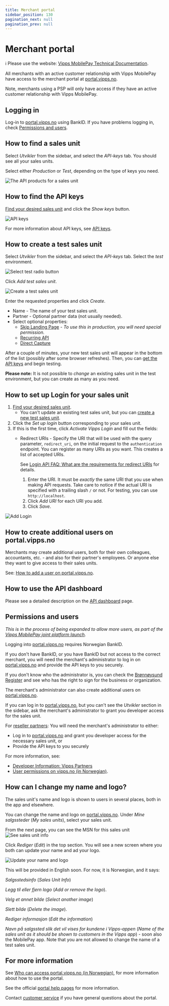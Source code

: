 ```yaml
---
title: Merchant portal
sidebar_position: 130
pagination_next: null
pagination_prev: null
---
```


# Merchant portal

<!-- START_COMMENT -->
ℹ️ Please use the website:
[Vipps MobilePay Technical Documentation](https://developer.vippsmobilepay.com/docs/).
<!-- END_COMMENT -->

All merchants with an active customer relationship with Vipps MobilePay have access to the merchant portal at
[portal.vipps.no](https://portal.vipps.no).

Note, merchants using a PSP will only have access if they have an active customer relationship with Vipps MobilePay.

## Logging in

Log-in to [portal.vipps.no](https://portal.vipps.no) using BankID.
If you have problems logging in, check [Permissions and users](#permissions-and-users).

## How to find a sales unit

Select *Utvikler* from the sidebar, and select the *API-keys* tab. You should see all your sales units.

Select either *Production* or *Test*, depending on the type of keys you need.

![The API products for a sales unit](../images/common/portalvippsno-salesunit-products.png)

## How to find the API keys

[Find your desired sales unit](#how-to-find-a-sales-unit) and click the *Show keys* button.

![API keys](../images/common/portalvippsno-salesunit-keys.png)

For more information about API keys, see [API keys](../knowledge-base/api-keys.md).

## How to create a test sales unit

Select *Utvikler* from the sidebar, and select the *API-keys* tab. Select the *test* environment.

![Select test radio button](../images/common/portal-test-keys.png)

Click *Add test sales unit*.

![Create a test sales unit](images/portal-new-test-salesunit.png)

Enter the requested properties and click *Create*.

* Name - The name of your test sales unit.
* Partner - Optional partner data (not usually needed).
* Select optional properties:
  * [Skip Landing Page](../knowledge-base/landing-page.md#skip-landing-page) - *To use this in production, you will need special permission.*
  * [Recurring API](https://developer.vippsmobilepay.com/docs/APIs/recurring-api)
  * [Direct Capture](../knowledge-base/reserve-and-capture.md#direct-capture)

After a couple of minutes, your new test sales unit will appear in the bottom of the list (possibly after some browser refreshes).
Then, you can [get the API keys](../knowledge-base/api-keys.md#getting-the-api-keys) and begin testing.

**Please note:** It is not possible to *change* an existing sales unit in the test environment,
but you can create as many as you need.

## How to set up Login for your sales unit

1. [Find your desired sales unit](#how-to-find-a-sales-unit).
   * You can't update an existing test sales unit, but you can
     [create a new test sales unit](#how-to-create-a-test-sales-unit).
1. Click the *Set up login* button corresponding to your sales unit.
1. If this is the first time, click *Activate Vipps Login* and fill out the fields:
    * Redirect URIs - Specify the URI that will be used with
      the query parameter, `redirect_uri`, on the initial request to the `authentication`
      endpoint. You can register as many URIs as you want.
      This creates a list of accepted URIs.

      See [Login API FAQ: What are the requirements for redirect URIs](https://developer.vippsmobilepay.com/docs/APIs/login-api/login-api-faq#what-are-the-requirements-for-redirect-uris) for details.
      1. Enter the URI. It must be *exactly* the same URI that you use when making API requests.
        Take care to notice if the actual URI is specified with a trailing slash `/` or not.
        For testing, you can use `http://localhost`.
      2. Click *Add URI* for each URI you add.
      3. Click *Save*.

![Add Login](images/portal-login.png)

## How to create additional users on portal.vipps.no

Merchants may create additional users, both for their own colleagues,
accountants, etc. - and also for their partner's employees.
Or anyone else they want to give access to their sales units.

See:
[How to add a user on portal.vipps.no](https://developer.vippsmobilepay.com/docs/partner/add-portal-user).

## How to use the API dashboard

Please see a detailed description on the [API dashboard](api-dashboard.md) page.

## Permissions and users

*This is in the process of being expanded to allow more users, as part of the [Vipps MobilePay joint platform launch](https://www.vippsmobilepay.com/about).*

Logging into [portal.vipps.no](https://portal.vipps.no) requires Norwegian BankID.

If you don't have BankID, or you have BankID but not access to the correct merchant,
you will need the merchant's administrator to log in on
[portal.vipps.no](https://portal.vipps.no)
and provide the API keys to you securely.

If you don't know who the administrator is, you can check the
[Brønnøysund Register](https://www.brreg.no)
and see who has the right to sign for the business or organization.

The merchant's administrator can also create additional users on
[portal.vipps.no](https://portal.vipps.no).

If you can log in to [portal.vipps.no](https://portal.vipps.no), but you can't see
the *Utvikler*  section in the sidebar, ask the
merchant's administrator to grant you developer access for the sales unit.

For
[reseller partners](https://developer.vippsmobilepay.com/docs/partner):
You will need the merchant's administrator to either:

* Log in to
  [portal.vipps.no](https://portal.vipps.no)
  and grant you developer access for the necessary sales unit, or
* Provide the API keys to you securely

For more information, see:

* [Developer Information: Vipps Partners](https://developer.vippsmobilepay.com/docs/partner)
* [User permissions on vipps.no (in Norwegian)](https://vipps.no/hjelp/vipps/kundeforholdet-mitt/hvilke-tilganger-kan-vi-opprette-i-vippsportalen/).

## How can I change my name and logo?

The sales unit's name and logo is shown to users in several places, both in
the app and elsewhere.

You can change the name and logo on
[portal.vipps.no](https://portal.vipps.no).
Under *Mine salgssteder* (*My sales units*), select your sales unit.

From the next page, you can see the MSN for this sales unit
![See sales unit info](images/Sales_unit_see_info.png)

Click *Rediger* (*Edit*) in the top section.
You will see a new screen where you both can update your name and ad your logo.

![Update your name and logo](images/Sales_unit_change_name_and_logo.png)

This will be provided in English soon. For now, it is Norwegian, and it says:

*Salgsstedsinfo* (*Sales Unit Info*)

*Legg til eller fjern logo* (*Add or remove the logo*).

 *Velg et annet bilde* (*Select another image*) 

 *Slett bilde* (*Delete the image*).

*Rediger informasjon* (*Edit the information*)

*Navn på salgssted slik det vil vises for kundene i Vipps-appen* (*Name of the sales unit as it should be shown to customers in the Vipps app*) - soon also the MobilePay app. Note that you are not allowed to change the name of a test sales unit.

## For more information

See
[Who can access portal.vipps.no (in Norwegian)](https://vipps.no/hjelp/vipps/kundeforholdet-mitt/hvem-kan-logge-inn-i-vippsportalen/),
for more information about how to use the portal.

See the official
[portal help pages](https://vipps.no/hjelp/vipps/kundeforholdet-mitt/hva-får-jeg-tilgang-til-når-jeg-logger-meg-inn-på-vippsportalen/) for more information.


Contact
[customer service](https://vipps.no/kontakt-oss/)
if you have general questions about the portal.
